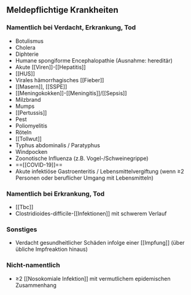 ---
---
## Meldepflichtige Krankheiten
### Namentlich bei Verdacht, Erkrankung, Tod
- Botulismus
- Cholera
- Diphterie
- Humane spongiforme Encephalopathie (Ausnahme: hereditär)
- Akute [[Viren]]-[[Hepatitis]]
- [[HUS]]
- Virales hämorrhagisches [[Fieber]]
- [[Masern]], [[SSPE]]
- [[Meningokokken]]-[[Meningitis]]/[[Sepsis]]
- Milzbrand
- Mumps
- [[Pertussis]]
- Pest
- Poliomyelitis
- Röteln
- [[Tollwut]]
- Typhus abdominalis / Paratyphus
- Windpocken
- Zoonotische Influenza (z.B. Vogel-/Schweinegrippe)
- ==[[COVID-19]]==
- Akute infektiöse Gastroenteritis / Lebensmittelvergiftung (wenn ≥2 Personen oder beruflicher Umgang mit Lebensmitteln)

### Namentlich bei Erkrankung, Tod
- [[Tbc]]
- Clostridioides-difficile-[[Infektionen]] mit schwerem Verlauf

### Sonstiges
- Verdacht gesundheitlicher Schäden infolge einer [[Impfung]] (über übliche Impfreaktion hinaus)

### Nicht-namentlich
- ≥2 [[Nosokomiale Infektion]] mit vermutlichem epidemischen Zusammenhang